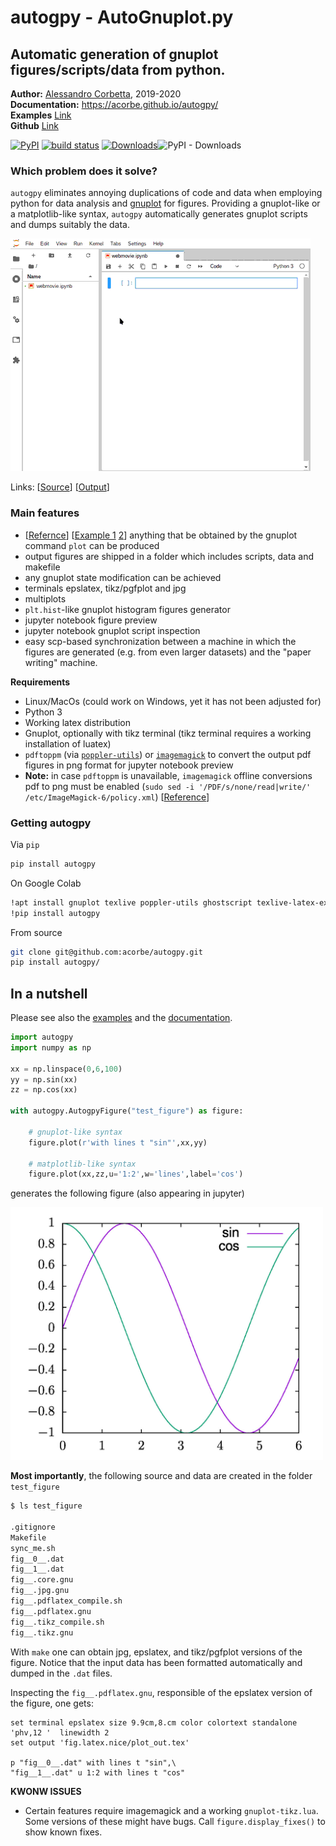 <h1>autogpy - AutoGnuplot.py</h1>

<h2>Automatic generation of gnuplot figures/scripts/data from python.</h2>


**Author:** [Alessandro Corbetta](http://corbetta.phys.tue.nl/), 2019-2020   
**Documentation:** https://acorbe.github.io/autogpy/  
**Examples** [Link](https://github.com/acorbe/autogpy/tree/master/examples)  
**Github** [Link](https://github.com/acorbe/autogpy) 


[![PyPI](https://img.shields.io/pypi/v/autogpy)](https://pypi.org/project/autogpy/) [![build status](https://travis-ci.org/acorbe/autogpy.svg?branch=master)](https://travis-ci.org/github/acorbe/autogpy) [![Downloads](https://pepy.tech/badge/autogpy)](https://pepy.tech/project/autogpy)![PyPI - Downloads](https://img.shields.io/pypi/dm/autogpy)


### Which problem does it solve?

`autogpy` eliminates annoying duplications of code and data when employing python for data analysis and [gnuplot](http://www.gnuplot.info/) for figures. Providing a gnuplot-like or a matplotlib-like syntax, `autogpy` automatically generates gnuplot scripts and dumps suitably the data.  

![Autogpy-Demo](https://github.com/acorbe/autogpy/raw/master/doc/other/demo-animation.gif)

Links: [[Source](https://github.com/acorbe/autogpy/tree/master/examples/02-webexample/webmovie.ipynb)] [[Output](https://github.com/acorbe/autogpy/tree/master/examples/02-webexample/test-figure)]


### Main features
+ [[Refernce](https://acorbe.github.io/autogpy/code.html#autogpy.AutoGnuplotFigure.plot)] [[Example 1](https://github.com/acorbe/autogpy/blob/master/examples/01-syntax/hybrid-python-gnuplot-syntax.ipynb) [2](https://github.com/acorbe/autogpy/blob/master/examples/01-syntax/pure-gnuplot-syntax.ipynb)] anything that be obtained by the gnuplot command `plot` can be produced
+ output figures are shipped in a folder which includes scripts, data and makefile
+ any gnuplot state modification can be achieved
+ terminals epslatex, tikz/pgfplot and jpg
+ multiplots
+ `plt.hist`-like gnuplot histogram figures generator
+ jupyter notebook figure preview
+ jupyter notebook gnuplot script inspection
+ easy scp-based synchronization between a machine in which the figures are generated (e.g. from even larger datasets) and the "paper writing" machine.

**Requirements**
+ Linux/MacOs (could work on Windows, yet it has not been adjusted for)
+ Python 3
+ Working latex distribution
+ Gnuplot, optionally with tikz terminal (tikz terminal requires a working installation of luatex)
+ `pdftoppm` (via [`poppler-utils`](https://command-not-found.com/pdftoppm)) or [`imagemagick`](https://command-not-found.com/convert) to convert the output pdf figures in png format for jupyter notebook preview 
+ **Note:** in case `pdftoppm` is unavailable, `imagemagick` offline conversions pdf to png must be enabled (`sudo sed -i '/PDF/s/none/read|write/' /etc/ImageMagick-6/policy.xml`) [[Reference](https://stackoverflow.com/a/52661288)]


### Getting autogpy

Via `pip`
```bash
pip install autogpy

```

On Google Colab
```bash
!apt install gnuplot texlive poppler-utils ghostscript texlive-latex-extra
!pip install autogpy
```

From source
```bash
git clone git@github.com:acorbe/autogpy.git
pip install autogpy/
```


## In a nutshell

Please see also the [examples](https://github.com/acorbe/autogpy/tree/master/examples) and the [documentation](https://acorbe.github.io/autogpy/).

```python
import autogpy
import numpy as np

xx = np.linspace(0,6,100)
yy = np.sin(xx)
zz = np.cos(xx)

with autogpy.AutogpyFigure("test_figure") as figure: 

	# gnuplot-like syntax
	figure.plot(r'with lines t "sin"',xx,yy)
	
	# matplotlib-like syntax
	figure.plot(xx,zz,u='1:2',w='lines',label='cos')
```

generates the following figure (also appearing in jupyter)

<img src="https://github.com/acorbe/autogpy/raw/master/example_fig.jpeg" alt="example figure" width="500px" >

**Most importantly**, the following source and data are created in the folder `test_figure` 

```bash
$ ls test_figure

.gitignore
Makefile
sync_me.sh
fig__0__.dat
fig__1__.dat
fig__.core.gnu
fig__.jpg.gnu
fig__.pdflatex_compile.sh
fig__.pdflatex.gnu
fig__.tikz_compile.sh
fig__.tikz.gnu
```

With `make` one can obtain jpg, epslatex, and tikz/pgfplot versions of the figure. Notice that the input data has been formatted automatically and dumped in the `.dat` files.

Inspecting the `fig__.pdflatex.gnu`, responsible of the epslatex version of the figure, one gets:
```gnuplot
set terminal epslatex size 9.9cm,8.cm color colortext standalone      'phv,12 '  linewidth 2
set output 'fig.latex.nice/plot_out.tex'

p "fig__0__.dat" with lines t "sin",\
"fig__1__.dat" u 1:2 with lines t "cos" 
```

**KWONW ISSUES**
+ Certain features require imagemagick and a working `gnuplot-tikz.lua`. Some versions of these might have bugs. Call `figure.display_fixes()` to show known fixes.

